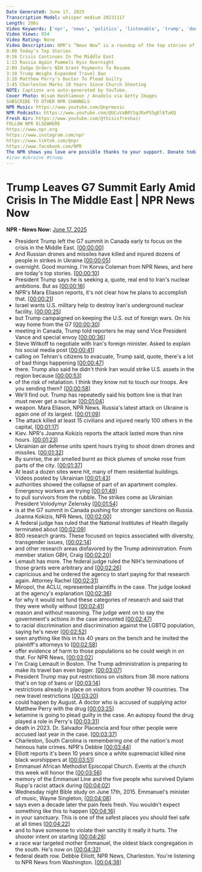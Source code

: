 ```yaml
---
Date Generated: June 17, 2025
Transcription Model: whisper medium 20231117
Length: 286s
Video Keywords: ['npr', 'news', 'politics', 'listenable', 'trump', 'donald trump', 'trump administration', 'travel ban', 'iran', 'g7', 'canada', 'israel', 'tehran', 'russian', 'kyiv', 'ukraine', 'nih', 'nih grants', 'trump travel ban', 'us travel ban', 'matthew perry', 'Salvador Plasencia', 'ketamine', 'charleston', 'south carolina', 'charleston church shooting', 'Emanuel African Methodist Episcopal Church', 'Dylann Roof']
Video Views: 954
Video Rating: None
Video Description: NPR’s “News Now” is a roundup of the top stories of the day. Click “Show More” for a list of today’s stories:
0:00 Today’s Top Stories
0:16 Crisis Continues In The Middle East
1:13 Russia Again Pummels Kyiv Overnight
2:09 Judge Orders NIH Grant Payments To Resume
3:10 Trump Weighs Expanded Travel Ban
3:28 Matthew Perry's Doctor To Plead Guilty
3:45 Charleston Marks 10 Years Since Church Shooting
NOTE: Captions are auto-generated by YouTube.
Cover Photo: Wisam Hashlamoun / Anadolu via Getty Images
SUBSCRIBE TO OTHER NPR CHANNELS
NPR Music: https://www.youtube.com/@nprmusic
NPR Podcasts: https://www.youtube.com/@UCuVaB0t5qJRxP55gEl6TuKQ
Fresh Air: https://www.youtube.com/@thisisfreshair
FOLLOW NPR ELSEWHERE
https://www.npr.org
https://www.instagram.com/npr
https://www.tiktok.com/@npr
https://www.facebook.com/NPR
The NPR shows you love are possible thanks to your support. Donate today: https://www.npr.org/donations/support
#iran #ukraine #trump
---
```


# Trump Leaves G7 Summit Early Amid Crisis In The Middle East | NPR News Now
**NPR - News Now:** [June 17, 2025](https://www.youtube.com/watch?v=jt0ExmQNi2A)
*  President Trump left the G7 summit in Canada early to focus on the crisis in the Middle East. [[00:00:00](https://www.youtube.com/watch?v=jt0ExmQNi2A&t=0.0s)]
*  And Russian drones and missiles have killed and injured dozens of people in strikes in Ukraine [[00:00:05](https://www.youtube.com/watch?v=jt0ExmQNi2A&t=5.36s)]
*  overnight. Good morning. I'm Korva Coleman from NPR News, and here are today's top stories. [[00:00:10](https://www.youtube.com/watch?v=jt0ExmQNi2A&t=10.32s)]
*  President Trump says he is seeking a, quote, real end to Iran's nuclear ambitions. But as [[00:00:16](https://www.youtube.com/watch?v=jt0ExmQNi2A&t=16.16s)]
*  NPR's Mara Eliason reports, it's not clear how he plans to accomplish that. [[00:00:21](https://www.youtube.com/watch?v=jt0ExmQNi2A&t=21.2s)]
*  Israel wants U.S. military help to destroy Iran's underground nuclear facility, [[00:00:25](https://www.youtube.com/watch?v=jt0ExmQNi2A&t=25.44s)]
*  but Trump campaigned on keeping the U.S. out of foreign wars. On his way home from the G7 [[00:00:30](https://www.youtube.com/watch?v=jt0ExmQNi2A&t=30.720000000000002s)]
*  meeting in Canada, Trump told reporters he may send Vice President Vance and special envoy [[00:00:36](https://www.youtube.com/watch?v=jt0ExmQNi2A&t=36.56s)]
*  Steve Witkoff to negotiate with Iran's foreign minister. Asked to explain his social media post [[00:00:41](https://www.youtube.com/watch?v=jt0ExmQNi2A&t=41.92s)]
*  calling on Tehran's citizens to evacuate, Trump said, quote, there's a lot of bad things happening [[00:00:47](https://www.youtube.com/watch?v=jt0ExmQNi2A&t=47.92s)]
*  there. Trump also said he didn't think Iran would strike U.S. assets in the region because [[00:00:53](https://www.youtube.com/watch?v=jt0ExmQNi2A&t=53.2s)]
*  of the risk of retaliation. I think they know not to touch our troops. Are you sending them? [[00:00:58](https://www.youtube.com/watch?v=jt0ExmQNi2A&t=58.56s)]
*  We'll find out. Trump has repeatedly said his bottom line is that Iran must never get a nuclear [[00:01:04](https://www.youtube.com/watch?v=jt0ExmQNi2A&t=64.48s)]
*  weapon. Mara Eliason, NPR News. Russia's latest attack on Ukraine is again one of its largest. [[00:01:09](https://www.youtube.com/watch?v=jt0ExmQNi2A&t=69.92s)]
*  The attack killed at least 15 civilians and injured nearly 100 others in the capital, [[00:01:17](https://www.youtube.com/watch?v=jt0ExmQNi2A&t=77.6s)]
*  Kiev. NPR's Joanna Kokizis reports the attack lasted more than nine hours. [[00:01:23](https://www.youtube.com/watch?v=jt0ExmQNi2A&t=83.03999999999999s)]
*  Ukrainian air defense units spent hours trying to shoot down drones and missiles. [[00:01:32](https://www.youtube.com/watch?v=jt0ExmQNi2A&t=92.39999999999999s)]
*  By sunrise, the air smelled burnt as thick plumes of smoke rose from parts of the city. [[00:01:37](https://www.youtube.com/watch?v=jt0ExmQNi2A&t=97.52s)]
*  At least a dozen sites were hit, many of them residential buildings. Videos posted by Ukrainian [[00:01:43](https://www.youtube.com/watch?v=jt0ExmQNi2A&t=103.28s)]
*  authorities showed the collapse of part of an apartment complex. Emergency workers are trying [[00:01:49](https://www.youtube.com/watch?v=jt0ExmQNi2A&t=109.6s)]
*  to pull survivors from the rubble. The strikes come as Ukrainian President Volodymyr Zelensky [[00:01:54](https://www.youtube.com/watch?v=jt0ExmQNi2A&t=114.8s)]
*  is at the G7 summit in Canada pushing for stronger sanctions on Russia. Joanna Kokizis, NPR News, [[00:02:00](https://www.youtube.com/watch?v=jt0ExmQNi2A&t=120.48s)]
*  A federal judge has ruled that the National Institutes of Health illegally terminated about [[00:02:09](https://www.youtube.com/watch?v=jt0ExmQNi2A&t=129.36s)]
*  800 research grants. These focused on topics associated with diversity, transgender issues, [[00:02:14](https://www.youtube.com/watch?v=jt0ExmQNi2A&t=134.32s)]
*  and other research areas disfavored by the Trump administration. From member station GBH, Craig [[00:02:20](https://www.youtube.com/watch?v=jt0ExmQNi2A&t=140.32s)]
*  Lemault has more. The federal judge ruled the NIH's terminations of those grants were arbitrary and [[00:02:26](https://www.youtube.com/watch?v=jt0ExmQNi2A&t=146.32s)]
*  capricious and he ordered the agency to start paying for that research again. Attorney Rachel [[00:02:31](https://www.youtube.com/watch?v=jt0ExmQNi2A&t=151.6s)]
*  Miropol, the ACLU, represented plaintiffs in the case. The judge looked at the agency's explanation [[00:02:36](https://www.youtube.com/watch?v=jt0ExmQNi2A&t=156.16s)]
*  for why it would not fund these categories of research and said that they were wholly without [[00:02:41](https://www.youtube.com/watch?v=jt0ExmQNi2A&t=161.92s)]
*  reason and without reasoning. The judge went on to say the government's actions in the case amounted [[00:02:47](https://www.youtube.com/watch?v=jt0ExmQNi2A&t=167.84s)]
*  to racial discrimination and discrimination against the LGBTQ population, saying he's never [[00:02:52](https://www.youtube.com/watch?v=jt0ExmQNi2A&t=172.88s)]
*  seen anything like this in his 40 years on the bench and he invited the plaintiff's attorneys to [[00:02:58](https://www.youtube.com/watch?v=jt0ExmQNi2A&t=178.16s)]
*  offer evidence of harm to those populations so he could weigh in on that. For NPR News, [[00:03:02](https://www.youtube.com/watch?v=jt0ExmQNi2A&t=182.88s)]
*  I'm Craig Lemault in Boston. The Trump administration is preparing to make its travel ban even bigger. [[00:03:07](https://www.youtube.com/watch?v=jt0ExmQNi2A&t=187.35999999999999s)]
*  President Trump may put restrictions on visitors from 36 more nations that's on top of bans or [[00:03:14](https://www.youtube.com/watch?v=jt0ExmQNi2A&t=194.0s)]
*  restrictions already in place on visitors from another 19 countries. The new travel restrictions [[00:03:20](https://www.youtube.com/watch?v=jt0ExmQNi2A&t=200.07999999999998s)]
*  could happen by August. A doctor who is accused of supplying actor Matthew Perry with the drug [[00:03:25](https://www.youtube.com/watch?v=jt0ExmQNi2A&t=205.92s)]
*  ketamine is going to plead guilty in the case. An autopsy found the drug played a role in Perry's [[00:03:31](https://www.youtube.com/watch?v=jt0ExmQNi2A&t=211.92s)]
*  death in 2023. Dr. Salvador Placencia and four other people were accused last year in the case. [[00:03:37](https://www.youtube.com/watch?v=jt0ExmQNi2A&t=217.35999999999999s)]
*  Charleston, South Carolina is remembering one of the nation's most heinous hate crimes. NPR's Debbie [[00:03:44](https://www.youtube.com/watch?v=jt0ExmQNi2A&t=224.88s)]
*  Elliott reports it's been 10 years since a white supremacist killed nine black worshippers at [[00:03:51](https://www.youtube.com/watch?v=jt0ExmQNi2A&t=231.04s)]
*  Emmanuel African Methodist Episcopal Church. Events at the church this week will honor the [[00:03:56](https://www.youtube.com/watch?v=jt0ExmQNi2A&t=236.56s)]
*  memory of the Emmanuel Line and the five people who survived Dylann Rupp's racist attack during [[00:04:02](https://www.youtube.com/watch?v=jt0ExmQNi2A&t=242.08s)]
*  Wednesday night Bible study on June 17th, 2015. Emmanuel's minister of music, Wayne Singleton, [[00:04:08](https://www.youtube.com/watch?v=jt0ExmQNi2A&t=248.56s)]
*  says even a decade later the pain feels fresh. You wouldn't expect something like this to happen [[00:04:16](https://www.youtube.com/watch?v=jt0ExmQNi2A&t=256.4s)]
*  in your sanctuary. This is one of the safest places you should feel safe at all times [[00:04:22](https://www.youtube.com/watch?v=jt0ExmQNi2A&t=262.32s)]
*  and to have someone to violate their sanctity it really it hurts. The shooter intent on starting [[00:04:26](https://www.youtube.com/watch?v=jt0ExmQNi2A&t=266.71999999999997s)]
*  a race war targeted mother Emmanuel, the oldest black congregation in the south. He's now on [[00:04:32](https://www.youtube.com/watch?v=jt0ExmQNi2A&t=272.15999999999997s)]
*  federal death row. Debbie Elliott, NPR News, Charleston. You're listening to NPR News from Washington. [[00:04:38](https://www.youtube.com/watch?v=jt0ExmQNi2A&t=278.64s)]
